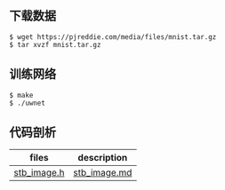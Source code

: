 ## 下载数据
```
$ wget https://pjreddie.com/media/files/mnist.tar.gz
$ tar xvzf mnist.tar.gz
```

## 训练网络

```
$ make
$ ./uwnet
```
## 代码剖析

| files | description |
|---|:---:|
|[stb_image.h](./src/stb_image.h)|[stb_image.md](./docs/stb_image.md)|